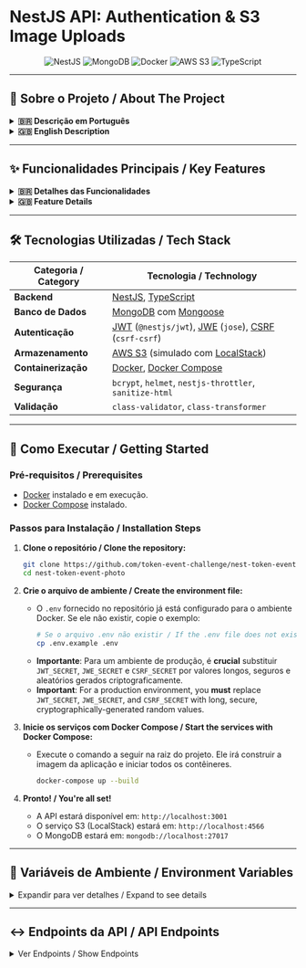 # NestJS API: Authentication & S3 Image Uploads

<p align="center">
  <img src="https://img.shields.io/badge/nestjs-%23E0234E.svg?style=for-the-badge&logo=nestjs&logoColor=white" alt="NestJS">
  <img src="https://img.shields.io/badge/MongoDB-%2347A248.svg?style=for-the-badge&logo=mongodb&logoColor=white" alt="MongoDB">
  <img src="https://img.shields.io/badge/docker-%230db7ed.svg?style=for-the-badge&logo=docker&logoColor=white" alt="Docker">
  <img src="https://img.shields.io/badge/AWS S3-%23569A31.svg?style=for-the-badge&logo=amazon-s3&logoColor=white" alt="AWS S3">
  <img src="https://img.shields.io/badge/typescript-%23007ACC.svg?style=for-the-badge&logo=typescript&logoColor=white" alt="TypeScript">
</p>

---

## 📖 Sobre o Projeto / About The Project

<details>
<summary><strong>🇧🇷 Descrição em Português</strong></summary>
<br>
Este é um projeto backend robusto construído com <strong>NestJS</strong>, projetado para servir como uma base sólida e segura para aplicações modernas. A arquitetura implementa um sistema de autenticação de ponta a ponta com <strong>Access Tokens (JWT)</strong> e <strong>Refresh Tokens criptografados (JWE)</strong>, garantindo máxima segurança e uma excelente experiência de usuário através de rotação de tokens.

O projeto inclui um serviço desacoplado para upload e streaming de imagens para um bucket <strong>AWS S3</strong> (simulado localmente com <strong>LocalStack</strong>), com gerenciamento de metadados em um banco de dados <strong>MongoDB</strong>. Toda a infraestrutura (aplicação, banco de dados e serviços AWS) é orquestrada com <strong>Docker</strong> e <strong>Docker Compose</strong>, permitindo que o ambiente de desenvolvimento completo seja iniciado com um único comando.
</details>

<details>
<summary><strong>🇬🇧 English Description</strong></summary>
<br>
This is a robust backend project built with <strong>NestJS</strong>, designed to serve as a solid and secure foundation for modern applications. The architecture implements an end-to-end authentication system featuring <strong>Access Tokens (JWT)</strong> and <strong>encrypted Refresh Tokens (JWE)</strong>, ensuring maximum security and a great user experience through token rotation.

The project includes a decoupled service for uploading and streaming images to an <strong>AWS S3</strong> bucket (simulated locally with <strong>LocalStack</strong>), with metadata management in a <strong>MongoDB</strong> database. The entire infrastructure (application, database, and AWS services) is orchestrated with <strong>Docker</strong> and <strong>Docker Compose</strong>, allowing the complete development environment to be started with a single command.
</details>

---

## ✨ Funcionalidades Principais / Key Features

<details>
<summary><strong>🇧🇷 Detalhes das Funcionalidades</strong></summary>
<br>

-   #### **Autenticação e Autorização Avançadas**:
    -   **Access Tokens (JWT)**: Tokens de curta duração (`15m`) para autenticar requisições.
    -   **Refresh Tokens (JWE)**: Tokens de longa duração (`7d`) e criptografados (JSON Web Encryption) para proteger seu conteúdo, aumentando a segurança.
    -   **Armazenamento Seguro de Tokens**: Utiliza cookies `HttpOnly`, `Secure`, e `SameSite=Strict` para mitigar riscos de XSS.
    -   **Rotação de Tokens (Token Rotation)**: A cada requisição de `refresh`, o refresh token antigo é invalidado e um novo par de tokens é emitido, prevenindo o reuso de tokens roubados.
    -   **Logout Seguro no Servidor**: A invalidação do refresh token ocorre no banco de dados, garantindo que a sessão seja terminada de forma definitiva.
    -   **Controle de Acesso por Papel (RBAC)**: Proteção de rotas com o decorador `@Roles` e um `RolesGuard` customizado, permitindo permissões granulares (`admin`, `user`).
    -   **Hashing de Senhas**: Utiliza `bcrypt` para armazenar senhas de forma segura, prevenindo ataques de rainbow table.

-   #### **Gerenciamento de Imagens Desacoplado e Performático**:
    -   **Upload de Imagens (Base64)**: Endpoint simplificado que aceita imagens em formato base64.
    -   **Integração com AWS S3**: Armazena arquivos de forma desacoplada em um bucket S3 (simulado com **LocalStack**).
    -   **Recuperação de Imagens**: As imagens são lidas via fluxo e retornadas como strings codificadas em base64 usando a interface `Base64ImageResponse`. Essa abordagem minimiza o uso de memória do servidor, tornando-a ideal para lidar com arquivos grandes de forma eficiente.
    -   **Operações Resilientes**: Implementa lógica de retentativas para uploads e downloads do S3, lidando com falhas transitórias de rede ou serviço.

-   #### **Práticas de Segurança Robustas**:
    -   **Proteção contra CSRF**: Middleware (`CsrfMiddleware`) implementa o padrão *Double Submit Cookie* para proteger todas as rotas que alteram estado.
    -   **Sanitização de Inputs**: Um `SanitizeInputInterceptor` global remove tags HTML de todos os inputs do corpo da requisição para prevenir ataques de XSS e injeção de HTML.
    -   **Rate Limiting (Throttling)**: Protege a API contra ataques de força bruta e negação de serviço, limitando o número de requisições por IP.
    -   **Validação de Dados**: Garante a integridade e o formato dos dados de entrada com `class-validator` e DTOs, rejeitando payloads malformados.
    -   **Cabeçalhos de Segurança**: Utiliza `helmet` para configurar cabeçalhos HTTP seguros (CSP, X-Frame-Options, etc.).

</details>

<details>
<summary><strong>🇬🇧 Feature Details</strong></summary>
<br>

-   #### **Advanced Authentication & Authorization**:
    -   **JWT Access Tokens**: Short-lived tokens (`15m`) for authenticating requests.
    -   **JWE Refresh Tokens**: Long-lived (`7d`), encrypted (JSON Web Encryption) tokens to protect their content, enhancing security.
    -   **Secure Token Storage**: Uses `HttpOnly`, `Secure`, and `SameSite=Strict` cookies to mitigate XSS risks.
    -   **Token Rotation**: Upon each `refresh` request, the old refresh token is invalidated, and a new token pair is issued, preventing the reuse of stolen tokens.
    -   **Secure Server-Side Logout**: Invalidation of the refresh token occurs in the database, ensuring the session is terminated definitively.
    -   **Role-Based Access Control (RBAC)**: Protects routes using a custom `@Roles` decorator and a `RolesGuard`, allowing for granular permissions (`admin`, `user`).
    -   **Password Hashing**: Uses `bcrypt` to securely store passwords, preventing rainbow table attacks.

-   #### **Decoupled and Performant Image Management**:
    -   **Base64 Image Upload**: A simplified endpoint that accepts images in base64 format.
    -   **AWS S3 Integration**: Stores files in a decoupled manner in an S3 bucket (simulated with **LocalStack**).
    - **Image Retrieval**: Images are read via stream and returned as base64-encoded strings using the `Base64ImageResponse` interface. This approach minimizes server memory usage, making it ideal for handling large files efficiently.
    -   **Resilient Operations**: Implements retry logic for S3 uploads and downloads to handle transient network or service failures.

-   #### **Robust Security Practices**:
    -   **CSRF Protection**: A `CsrfMiddleware` implements the *Double Submit Cookie* pattern to protect all state-changing routes.
    -   **Input Sanitization**: A global `SanitizeInputInterceptor` strips HTML tags from all request body inputs to prevent XSS and HTML injection attacks.
    -   **Rate Limiting (Throttling)**: Protects the API against brute-force and denial-of-service attacks by limiting the number of requests per IP.
    -   **Data Validation**: Ensures the integrity and format of incoming data with `class-validator` and DTOs, rejecting malformed payloads.
    -   **Security Headers**: Uses `helmet` to configure secure HTTP headers (CSP, X-Frame-Options, etc.).

</details>

---

## 🛠️ Tecnologias Utilizadas / Tech Stack

| Categoria / Category | Tecnologia / Technology                                                                                                                              |
| -------------------- | ---------------------------------------------------------------------------------------------------------------------------------------------------- |
| **Backend**          | [NestJS](https://nestjs.com/), [TypeScript](https://www.typescriptlang.org/)                                                                          |
| **Banco de Dados**   | [MongoDB](https://www.mongodb.com/) com [Mongoose](https://mongoosejs.com/)                                                                            |
| **Autenticação**     | [JWT](https://jwt.io/) (`@nestjs/jwt`), [JWE](https://github.com/panva/jose) (`jose`), [CSRF](https://github.com/Psifi-Solutions/csrf-csrf) (`csrf-csrf`) |
| **Armazenamento**    | [AWS S3](https://aws.amazon.com/s3/) (simulado com [LocalStack](https://localstack.cloud/))                                                          |
| **Containerização**  | [Docker](https://www.docker.com/), [Docker Compose](https://docs.docker.com/compose/)                                                               |
| **Segurança**        | `bcrypt`, `helmet`, `nestjs-throttler`, `sanitize-html`                                                                                               |
| **Validação**        | `class-validator`, `class-transformer`                                                                                                               |

---

## 🚀 Como Executar / Getting Started

### Pré-requisitos / Prerequisites

-   [Docker](https://www.docker.com/get-started) instalado e em execução.
-   [Docker Compose](https://docs.docker.com/compose/install/) instalado.

### Passos para Instalação / Installation Steps

1.  **Clone o repositório / Clone the repository:**
    ```sh
    git clone https://github.com/token-event-challenge/nest-token-event-photo.git
    cd nest-token-event-photo
    ```

2.  **Crie o arquivo de ambiente / Create the environment file:**
    -   O `.env` fornecido no repositório já está configurado para o ambiente Docker. Se ele não existir, copie o exemplo:
        ```sh
        # Se o arquivo .env não existir / If the .env file does not exist
        cp .env.example .env
        ```
    -   **Importante**: Para um ambiente de produção, é **crucial** substituir `JWT_SECRET`, `JWE_SECRET` e `CSRF_SECRET` por valores longos, seguros e aleatórios gerados criptograficamente.
    -   **Important**: For a production environment, you **must** replace `JWT_SECRET`, `JWE_SECRET`, and `CSRF_SECRET` with long, secure, cryptographically-generated random values.

3.  **Inicie os serviços com Docker Compose / Start the services with Docker Compose:**
    -   Execute o comando a seguir na raiz do projeto. Ele irá construir a imagem da aplicação e iniciar todos os contêineres.
        ```sh
        docker-compose up --build
        ```

4.  **Pronto! / You're all set!**
    -   A API estará disponível em: `http://localhost:3001`
    -   O serviço S3 (LocalStack) estará em: `http://localhost:4566`
    -   O MongoDB estará em: `mongodb://localhost:27017`

---

## 🔑 Variáveis de Ambiente / Environment Variables

<details>
<summary>Expandir para ver detalhes / Expand to see details</summary>
<br>

| Variável / Variable             | Descrição / Description                                                                                             | Valor Padrão no `.env` / Default Value in `.env` |
| ------------------------------- | ------------------------------------------------------------------------------------------------------------------- | ------------------------------------------------ |
| `MONGODB_URI`                   | 🇧🇷 URI de conexão com o MongoDB. <br/> 🇬🇧 MongoDB connection URI.                                                   | `mongodb://mongodb:27017/nextlab`                |
| `JWT_SECRET`                    | **🇧🇷 (CRÍTICO)** Segredo para assinar tokens JWT. <br/> **🇬🇧 (CRITICAL)** Secret for signing JWTs.                     | `(A long random hex string)`                     |
| `JWE_SECRET`                    | **🇧🇷 (CRÍTICO)** Segredo para criptografar tokens JWE. <br/> **🇬🇧 (CRITICAL)** Secret for encrypting JWEs.            | `test145820`                                     |
| `CSRF_SECRET`                   | **🇧🇷 (CRÍTICO)** Segredo para proteção CSRF. <br/> **🇬🇧 (CRITICAL)** Secret for CSRF protection.                       | `test14582082`                                   |
| `JWT_EXPIRES_IN`                | 🇧🇷 Tempo de expiração do Access Token (formato `ms`). <br/> 🇬🇧 Access Token expiration time (`ms` format).           | `15m`                                            |
| `REFRESH_TOKEN_EXPIRES_IN`      | 🇧🇷 Tempo de expiração do Refresh Token (formato `ms`). <br/> 🇬🇧 Refresh Token expiration time (`ms` format).        | `7d`                                             |
| `JWT_EXPIRES_IN_MS`             | 🇧🇷 Expiração do Access Token em milissegundos. <br/> 🇬🇧 Access Token expiration in milliseconds.                     | `900000`                                         |
| `REFRESH_TOKEN_EXPIRES_IN_MS`   | 🇧🇷 Expiração do Refresh Token em milissegundos. <br/> 🇬🇧 Refresh Token expiration in milliseconds.                   | `604800000`                                      |
| `S3_ENDPOINT`                   | 🇧🇷 Endpoint do serviço S3 (LocalStack). <br/> 🇬🇧 S3 service endpoint (LocalStack).                                   | `http://localstack:4566`                         |
| `S3_BUCKET`                     | 🇧🇷 Nome do bucket S3 para armazenar imagens. <br/> 🇬🇧 Name of the S3 bucket to store images.                           | `image-bucket`                                   |
| `PORT`                          | 🇧🇷 Porta onde a aplicação NestJS irá rodar. <br/> 🇬🇧 Port on which the NestJS application will run.                 | `3001`                                           |
| `API_FRONT_END`                 | 🇧🇷 URL do front-end para configuração de CORS. <br/> 🇬🇧 Front-end URL for CORS configuration.                         | `http://localhost:3000`                          |

</details>

---

## ↔️ Endpoints da API / API Endpoints

<details>
<summary>Ver Endpoints / Show Endpoints</summary>
<br>

### Autenticação / Authentication (`/auth`)

| Método / Method | Rota / Route     | Descrição / Description                                                                                                    | Proteção / Protection               |
| :-------------- | :--------------- | :------------------------------------------------------------------------------------------------------------------------- | :---------------------------------- |
| `POST`          | `/register`      | 🇧🇷 Registra um novo usuário. <br/> 🇬🇧 Registers a new user.                                                                  | CSRF                                |
| `POST`          | `/login`         | 🇧🇷 Autentica um usuário e retorna tokens. <br/> 🇬🇧 Authenticates a user and returns tokens.                                     | CSRF                                |
| `POST`          | `/refresh`       | 🇧🇷 Gera novos tokens usando o refresh token do cookie. <br/> 🇬🇧 Issues new tokens using the refresh token from the cookie.        | CSRF                                |
| `POST`          | `/logout`        | 🇧🇷 Desloga o usuário invalidando o refresh token. <br/> 🇬🇧 Logs out the user by invalidating the refresh token.                  | CSRF                                |
| `POST`          | `/password`      | 🇧🇷 Atualiza a senha do usuário autenticado. <br/> 🇬🇧 Updates the authenticated user's password.                                  | CSRF + JWT (User/Admin)             |
| `GET`           | `/admin`         | 🇧🇷 Rota de exemplo para acesso de administrador. <br/> 🇬🇧 Example route for administrator-only access.                             | JWT (Admin Only)                    |

### Imagem / Image (`/image`)

| Método / Method | Rota / Route          | Descrição / Description                                                                                                | Proteção / Protection |
| :-------------- | :-------------------- | :--------------------------------------------------------------------------------------------------------------------- | :-------------------- |
| `POST`          | `/image`              | 🇧🇷 Salva uma imagem (base64) no S3. <br/> 🇬🇧 Saves an image (base64) to S3.                                              | Público / Public     |
| `GET`           | `/image/qr/:qrCodeId` | 🇧🇷 Recupera uma imagem pelo seu `qrCodeId` como um (base64: string;) <br/> 🇬🇧 Retrieves an image by its `qrCodeId` as a (base64: string;).      | Público / Public      |

</details>
